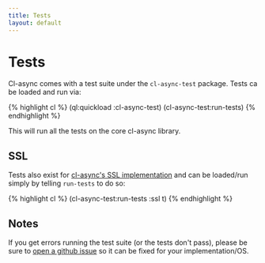 ```yaml
---
title: Tests
layout: default
---
```


Tests
=====
Cl-async comes with a test suite under the `cl-async-test` package. Tests ca be
loaded and run via:

{% highlight cl %}
(ql:quickload :cl-async-test)
(cl-async-test:run-tests)
{% endhighlight %}

This will run all the tests on the core cl-async library.

SSL
---
Tests also exist for [cl-async's SSL implementation](/cl-async/tcp-ssl) and can
be loaded/run simply by telling `run-tests` to do so:

{% highlight cl %}
(cl-async-test:run-tests :ssl t)
{% endhighlight %}

Notes
-----
If you get errors running the test suite (or the tests don't pass), please be
sure to [open a github issue](https://github.com/orthecreedence/cl-async/issues)
so it can be fixed for your implementation/OS.
